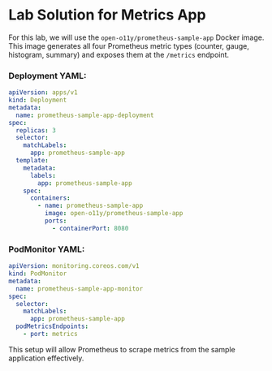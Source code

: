# Lab Solution for Metrics App

For this lab, we will use the `open-o11y/prometheus-sample-app` Docker image. This image generates all four Prometheus metric types (counter, gauge, histogram, summary) and exposes them at the `/metrics` endpoint.

### Deployment YAML:
```yaml
apiVersion: apps/v1
kind: Deployment
metadata:
  name: prometheus-sample-app-deployment
spec:
  replicas: 3
  selector:
    matchLabels:
      app: prometheus-sample-app
  template:
    metadata:
      labels:
        app: prometheus-sample-app
    spec:
      containers:
        - name: prometheus-sample-app
          image: open-o11y/prometheus-sample-app
          ports:
            - containerPort: 8080
```

### PodMonitor YAML:
```yaml
apiVersion: monitoring.coreos.com/v1
kind: PodMonitor
metadata:
  name: prometheus-sample-app-monitor
spec:
  selector:
    matchLabels:
      app: prometheus-sample-app
  podMetricsEndpoints:
    - port: metrics
```

This setup will allow Prometheus to scrape metrics from the sample application effectively.

